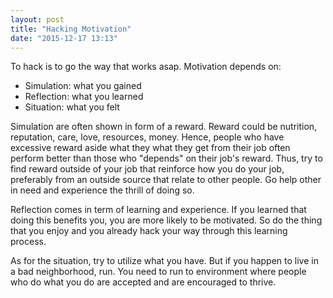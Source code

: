 ```yaml
---
layout: post
title: "Hacking Motivation"
date: "2015-12-17 13:13"
---
```


To hack is to go the way that works asap. Motivation depends on:
+ Simulation: what you gained
+ Reflection: what you learned
+ Situation: what you felt

Simulation are often shown in form of a reward. Reward could be nutrition, reputation, care, love, resources, money. Hence, people who have excessive reward aside what they what they get from their job often perform better than those who "depends" on their job's reward. Thus, try to find reward outside of your job that reinforce how you do your job, preferably from an outside source that relate to other people. Go help other in need and experience the thrill of doing so.

Reflection comes in term of learning and experience. If you learned that doing this benefits you, you are more likely to be motivated. So do the thing that you enjoy and you already hack your way through this learning process.

As for the situation, try to utilize what you have. But if you happen to live in a bad neighborhood, run. You need to run to environment where people who do what you do are accepted and are encouraged to thrive.
